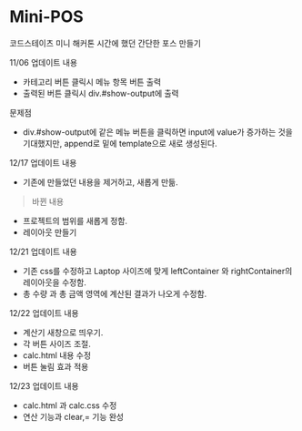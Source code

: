 # Mini-POS
코드스테이츠 미니 해커톤 시간에 했던 간단한 포스 만들기



11/06 업데이트 내용
- 카테고리 버튼 클릭시 메뉴 항목 버튼 출력
- 출력된 버튼 클릭시 div.#show-output에 출력

문제점
- div.#show-output에 같은 메뉴 버튼을 클릭하면 input에 value가 증가하는 것을 기대했지만,
append로 밑에 template으로 새로 생성된다.


12/17 업데이트 내용
- 기존에 만들었던 내용을 제거하고, 새롭게 만듦.
> 바뀐 내용
- 프로젝트의 범위를 새롭게 정함.
- 레이아웃 만들기

12/21 업데이트 내용
- 기존 css를 수정하고 Laptop 사이즈에 맞게 leftContainer 와 rightContainer의 레이아웃을 수정함.
- 총 수량 과 총 금액 영역에 계산된 결과가 나오게 수정함.

12/22 업데이트 내용
- 계산기 새창으로 띄우기.
- 각 버튼 사이즈 조절.
- calc.html 내용 수정
- 버튼 눌림 효과 적용

12/23 업데이트 내용
- calc.html 과 calc.css 수정
- 연산 기능과 clear,= 기능 완성